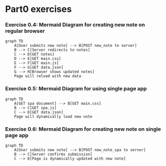 # Part0 exercises
### Exercise 0.4: Mermaid Diagram for creating new note on regular browser
```mermaid
graph TD
    A[User submits new note] --> B[POST new_note to server]
    B --> C[Server redirects to notes]
    C --> D[GET notes]
    D --> E[GET main.css]
    E --> F[GET main.js]
    F --> G[GET data.json]
    G --> H[Browser shows updated notes]
    Page will reload with new data
```
### Exercise 0.5: Mermaid Diagram for using single page app
```mermaid
graph TD
    A[GET spa document] --> B[GET main.css]
    B --> C[GET spa.js]
    C --> D[GET data.json]
    Page will dynamically load new note
```
### Exercise 0.6: Mermaid Diagram for creating new note on single page app
```mermaid
graph TD
    A[User submits new note] --> B[POST new_note_spa to server]
    B --> C[Server confirms submission]
    C --> D[Page is dynamically updated with new note]
```
